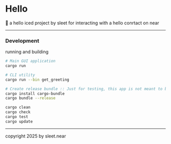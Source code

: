 # Hello
🧊 a hello iced project by sleet for interacting with a hello conrtact on near



---

### Development
running and building
```sh
# Main GUI application
cargo run

# CLI utility
cargo run --bin get_greeting

# Create release bundle :: Just for testing, this app is not meant to be released
cargo install cargo-bundle
cargo bundle --release

cargo clean
cargo check
cargo test
cargo update
```



---


copyright 2025 by sleet.near